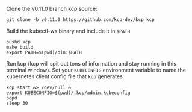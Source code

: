 <!--where-resolver-0-pull-kcp-and-kubestellar-source-and-start-kcp-start-->
Clone the v0.11.0 branch kcp source:
```shell
git clone -b v0.11.0 https://github.com/kcp-dev/kcp kcp
```
Build the kubectl-ws binary and include it in `$PATH`
```shell
pushd kcp
make build
export PATH=$(pwd)/bin:$PATH
```

Run kcp (kcp will spit out tons of information and stay running in this terminal window).
Set your `KUBECONFIG` environment variable to name the kubernetes client config file that `kcp` generates.
```shell
kcp start &> /dev/null &
export KUBECONFIG=$(pwd)/.kcp/admin.kubeconfig
popd
sleep 30
```
<!--where-resolver-0-pull-kcp-and-kubestellar-source-and-start-kcp-end-->
